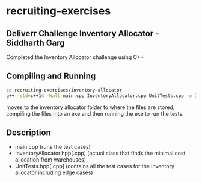 # recruiting-exercises

## Deliverr Challenge Inventory Allocator - Siddharth Garg
Completed the Inventory Allocator challenge using C++

## Compiling and Running
```sh
cd recruiting-exercises/inventory-allocator
g++ -std=c++14 -Wall main.cpp InventoryAllocator.cpp UnitTests.cpp -o InventoryAllocator ; ./InventoryAllocator
```

moves to the inventory allocator folder to where the files are stored, compiling the files into an exe and then running the exe to run the tests. 

## Description

- main.cpp (runs the test cases)
- InventoryAllocator.hpp[.cpp] (actual class that finds the minimal cost allocation from warehouses)
- UnitTests.hpp[.cpp] (contains all the test cases for the inventory allocator including edge cases)
